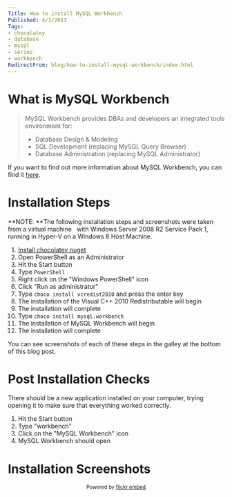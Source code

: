 ```yaml
---
Title: How to install MySQL Workbench
Published: 4/1/2013
Tags:
- chocolatey
- database
- mysql
- series
- workbench
RedirectFrom: blog/how-to-install-mysql-workbench/index.html
---
```


# What is MySQL Workbench

> MySQL Workbench provides DBAs and developers an integrated tools environment for:
> - Database Design & Modeling
> - SQL Development (replacing MySQL Query Browser)
> - Database Administration (replacing MySQL Administrator)

If you want to find out more information about MySQL Workbench, you can find it [here](http://www.mysql.com/downloads/workbench/).

# Installation Steps

**NOTE: **The following installation steps and screenshots were taken from a virtual machine   with Windows Server 2008 R2 Service Pack 1, running in Hyper-V on a Windows 8 Host Machine.

1. [Install chocolatey nuget](http://gep13.me/S8ZnDT)
1. Open PowerShell as an Administrator
1. Hit the Start button
1. Type `PowerShell`
1. Right click on the "Windows PowerShell" icon
1. Click "Run as administrator"
1. Type `choco install vcredist2010` and press the enter key
1. The installation of the Visual C++ 2010 Redistributable will begin
1. The installation will complete
1. Type `choco install mysql.workbench`
1. The installation of MySQL Workbench will begin
1. The installation will complete

You can see screenshots of each of these steps in the galley at the bottom of this blog post.

# Post Installation Checks

There should be a new application installed on your computer, trying opening it to make sure that everything worked correctly.

1. Hit the Start button
1. Type "workbench"
1. Click on the "MySQL Workbench" icon
1. MySQL Workbench should open

# Installation Screenshots

<div id="flickrembed"></div><small style="display: block; text-align: center; margin: 0 auto;">Powered by <a href="https://flickrembed.com">flickr embed</a>.</small>

<script src="https://flickrembed.com/embed_v2.js.php?source=flickr&layout=responsive&input=72157677826588906&sort=0&by=album&theme=default&scale=fit&skin=default&id=5850544461b40"></script>
